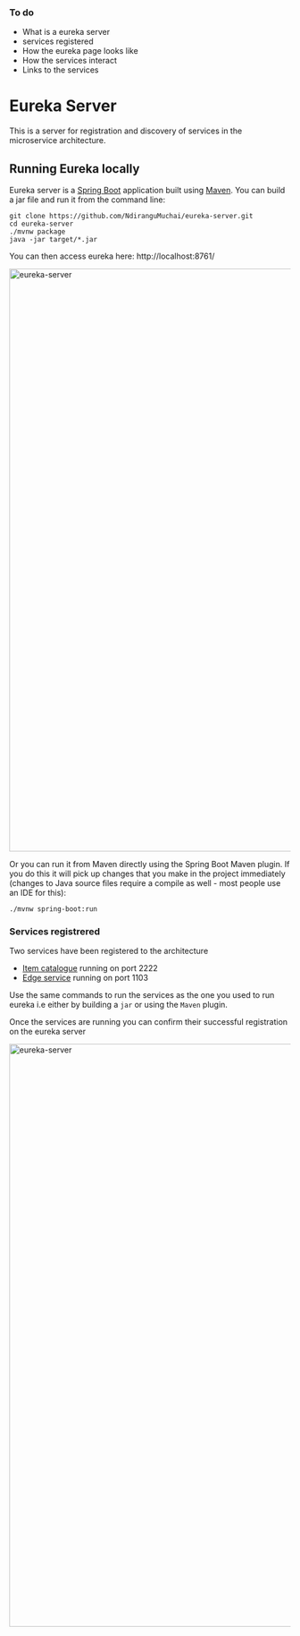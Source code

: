 ### To do 
* What is a eureka server
* services registered
* How the eureka page looks like
* How the services interact 
* Links to the services

# Eureka Server

This is a server for registration and discovery of services in the microservice architecture.

## Running Eureka locally
Eureka server is a [Spring Boot](https://spring.io/guides/gs/spring-boot) application built using [Maven](https://spring.io/guides/gs/maven/). You can build a jar file and run it from the command line:


```
git clone https://github.com/NdiranguMuchai/eureka-server.git
cd eureka-server
./mvnw package
java -jar target/*.jar
```

You can then access eureka here: http://localhost:8761/

<img width="1042" alt="eureka-server" src="https://cloud.githubusercontent.com/assets/838318/19727082/2aee6d6c-9b8e-11e6-81fe-e889a5ddfded.png">

Or you can run it from Maven directly using the Spring Boot Maven plugin. If you do this it will pick up changes that you make in the project immediately (changes to Java source files require a compile as well - most people use an IDE for this):

```
./mvnw spring-boot:run
```

### Services registrered
Two services have been registered to the architecture

* [Item catalogue](https://github.com/NdiranguMuchai/item-catalogue) running on port 2222
* [Edge service](https://github.com/NdiranguMuchai/edge-service) running on port 1103

Use the same commands to run the services as the one you used 
to run eureka i.e either by building a `jar` or using the `Maven` plugin.

Once the services are running you can confirm their successful registration on the eureka server

<img width="1042" alt="eureka-server" src="https://cloud.githubusercontent.com/assets/838318/19727082/2aee6d6c-9b8e-11e6-81fe-e889a5ddfded.png">
